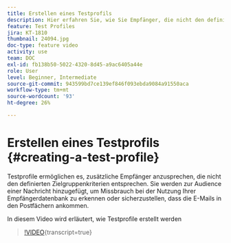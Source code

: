 ```yaml
---
title: Erstellen eines Testprofils
description: Hier erfahren Sie, wie Sie Empfänger, die nicht den definierten Targeting-Kriterien entsprechen, ansprechen können, um eine betrügerische Nutzung Ihrer Empfängerdatenbank zu erkennen oder sicherzustellen, dass die E-Mails in die Postfächer gelangen.
feature: Test Profiles
jira: KT-1810
thumbnail: 24094.jpg
doc-type: feature video
activity: use
team: DOC
exl-id: fb138b50-5022-4320-8d45-a9ac6405a44e
role: User
level: Beginner, Intermediate
source-git-commit: 943599bd7ce139ef846f093ebda9084a91550aca
workflow-type: tm+mt
source-wordcount: '93'
ht-degree: 26%

---
```


# Erstellen eines Testprofils {#creating-a-test-profile}

Testprofile ermöglichen es, zusätzliche Empfänger anzusprechen, die nicht den definierten Zielgruppenkriterien entsprechen. Sie werden zur Audience einer Nachricht hinzugefügt, um Missbrauch bei der Nutzung Ihrer Empfängerdatenbank zu erkennen oder sicherzustellen, dass die E-Mails in den Postfächern ankommen.

In diesem Video wird erläutert, wie Testprofile erstellt werden

>[!VIDEO](https://video.tv.adobe.com/v/24094?learn=on){transcript=true}
